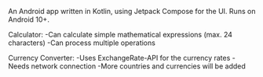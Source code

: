An Android app written in Kotlin, using Jetpack Compose for the UI.
Runs on Android 10+.

Calculator:
-Can calculate simple mathematical expressions (max. 24 characters)
-Can process multiple operations

Currency Converter:
-Uses ExchangeRate-API for the currency rates
-Needs network connection
-More countries and currencies will be added
